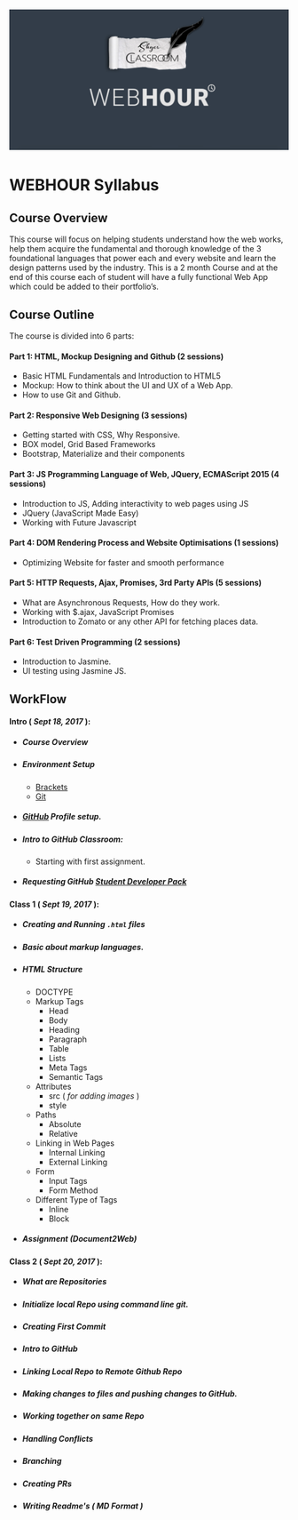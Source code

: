 # <img src="assests/Cover.jpg" alt="class logo" class="logo"/>

# WEB**HOUR** Syllabus


## Course Overview
This course will focus on helping students understand how the web works, help them acquire the fundamental and thorough knowledge of the 3 foundational languages that power each and every website and learn the design patterns used by the industry. This is a 2 month Course and at the end of this  course each of student will have a fully functional Web App which could be added to their portfolio’s.

## Course Outline

The course is divided into 6 parts:

#### Part 1: HTML, Mockup Designing and Github (2 sessions)
  * Basic HTML Fundamentals and Introduction to HTML5
  * Mockup: How to think about the UI and UX of a Web App.
  * How to use Git and Github.

#### Part 2: Responsive Web Designing (3 sessions)
  * Getting started with CSS, Why Responsive.
  * BOX model, Grid Based Frameworks
  * Bootstrap, Materialize and their components

#### Part 3: JS Programming Language of Web, JQuery, ECMAScript 2015 (4 sessions)
  * Introduction to JS, Adding interactivity to web pages using JS
  * JQuery (JavaScript Made Easy)
  * Working with Future Javascript


#### Part 4: DOM Rendering Process and Website Optimisations (1 sessions)
  * Optimizing Website for faster and smooth performance

#### Part 5: HTTP Requests, Ajax, Promises, 3rd Party APIs (5 sessions)
  * What are Asynchronous Requests, How do they work.
  * Working with $.ajax, JavaScript Promises
  * Introduction to Zomato or any other API for fetching places data.

#### Part 6: Test Driven Programming  (2 sessions)
  * Introduction to Jasmine.
  * UI testing using Jasmine JS.


## WorkFlow
#### Intro ( *Sept 18, 2017* ):
  * ##### Course Overview
  * ##### Environment Setup
    - [Brackets](https://github.com/adobe/brackets/releases)
    - [Git](https://git-scm.com/downloads)
  * ##### [GitHub](https://github.com/) Profile setup.
  * ##### Intro to GitHub Classroom:
    - Starting with first assignment.
  * ##### Requesting GitHub [Student Developer Pack](https://education.github.com/pack)


#### Class 1 ( *Sept 19, 2017* ):
  * ##### Creating and Running `.html` files
  * ##### Basic about markup languages.
  * ##### HTML Structure
    - DOCTYPE
    - Markup Tags
      + Head
      + Body
      + Heading
      + Paragraph
      + Table
      + Lists
      + Meta Tags
      + Semantic Tags
    - Attributes
      + src ( *for adding images* )
      + style
    - Paths
      + Absolute
      + Relative
    - Linking in Web Pages
      + Internal Linking
      + External Linking
    - Form
      + Input Tags
      + Form Method
    - Different Type of Tags
      + Inline
      + Block
  * ##### Assignment (Document2Web)


#### Class 2 ( *Sept 20, 2017* ):
  * ##### What are Repositories
  * ##### Initialize local Repo using command line git.
  * ##### Creating First Commit
  * ##### Intro to GitHub
  * ##### Linking Local Repo to Remote Github Repo
  * ##### Making changes to files and pushing changes to GitHub.
  * ##### Working together on same Repo
  * ##### Handling Conflicts
  * ##### Branching
  * ##### Creating PRs
  * ##### Writing Readme's ( *MD Format* )
  
